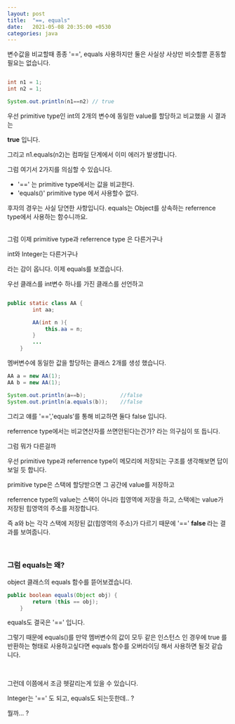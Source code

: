 ```yaml
---
layout: post
title:  "==, equals"
date:   2021-05-08 20:35:00 +0530
categories: java
---
```



변수값을 비교할때 종종 '==', equals 사용하지만 둘은 사실상 사상만 비슷할뿐 혼동할 필요는 없습니다. 


```java

int n1 = 1;
int n2 = 1;

System.out.println(n1==n2) // true

```

우선 primitive type인 int의 2개의 변수에 동일한 value를 할당하고 비교했을 시 결과는 

<strong>true</strong>  입니다. 

그리고 n1.equals(n2)는 컴파일 단계에서 이미 에러가 발생합니다.  

그럼 여기서 2가지를 의심할 수 있습니다. 

 - '==' 는 primitive type에서는 값을 비교한다.
 - 'equals()' primitive type 에서 사용할수 없다. 


후자의 경우는 사실 당연한 사항입니다. 
equals는 Object를 상속하는 referrence type에서 사용하는 함수니까요.


<br>
그럼 이제 primitive type과 referrence type 은 다른거구나

int와 Integer는 다른거구나 

라는 감이 옵니다. 이제 equals를 보겠습니다. 

우선 클래스를 int변수 하나를 가진 클래스를 선언하고
```java

public static class AA {
        int aa;

        AA(int n ){
            this.aa = n;
        }
        ...
    }
```

멤버변수에 동일한 값을 할당하는 클래스 2개를 생성 했습니다. 
```java
AA a = new AA(1);
AA b = new AA(1);

System.out.println(a==b);           //false
System.out.println(a.equals(b));    //false
```

그리고 얘를 '==','equals'를 통해 비교하면 둘다 <string>false</strong> 입니다.

referrence type에서는 비교연산자를 쓰면안된다는건가? 라는 의구심이 또 듭니다. 

그럼 뭐가 다른걸까

우선 primitive type과 referrence type이 메모리에 저장되는 구조를 생각해보면 답이 보일 듯 합니다.

primitive type은 스택에 할당받으면 그 공간에 value를 저장하고

referrence type의 value는 스택이 아니라 힙영역에 저장을 하고, 스택에는 value가 저장된 힙영역의 주소를 저장합니다. 

즉 a와 b는 각각 스택에 저장된 값(힙영역의 주소)가 다르기 때문에 '==' <strong> false </strong> 라는 결과를 보여줍니다. 

<br>
<h3> 그럼 equals는 왜? </h3>

object 클래스의 equals 함수를 뜯어보겠습니다. 

```java
public boolean equals(Object obj) {
        return (this == obj);
    }
```
equals도 결국은 '==' 입니다. 

그렇기 때문에 equals()를 만약 멤버변수의 값이 모두 같은 인스턴스 인 경우에 true 를 반환하는 형태로 사용하고싶다면
equals 함수를 오버라이딩 해서 사용하면 될것 같습니다. 

<br>

그런데 이쯤에서 조금 헷갈리는게 있을 수 있습니다. 

Integer는 '==' 도 되고, equals도 되는듯한데.. ?

뭘까... ?

